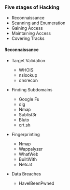 ### Five stages of Hacking

* Reconnaissance
* Scanning and Enumeration
* Gaining Access 
* Maintaining Access
* Covering Tracks


#### Reconnaissance

* Target Validation

    - WHOIS
    - nslookup
    - dnsrecon

* Finding Subdomains

    - Google Fu
    - dig
    - Nmap
    - Sublist3r
    - Bluto
    - crt.sh

* Fingerprinting

    - Nmap
    - Wappalyzer
    - WhatWeb
    - BuiltWith
    - Netcat

* Data Breaches

    - HaveIBeenPwned

